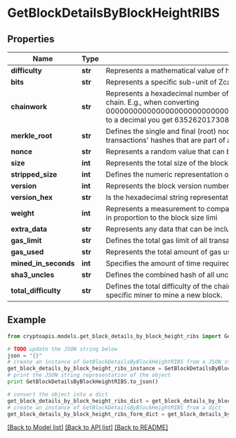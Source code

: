 # GetBlockDetailsByBlockHeightRIBS


## Properties
Name | Type | Description | Notes
------------ | ------------- | ------------- | -------------
**difficulty** | **str** | Represents a mathematical value of how hard it is to find a valid hash for this block. | 
**bits** | **str** | Represents a specific sub-unit of Zcash. Bits have two-decimal precision | 
**chainwork** | **str** | Represents a hexadecimal number of all the hashes necessary to produce the current chain. E.g., when converting 0000000000000000000000000000000000000000000086859f7a841475b236fd to a decimal you get 635262017308958427068157 hashes, or 635262 exahashes. | 
**merkle_root** | **str** | Defines the single and final (root) node of a Merkle tree. It is the combined hash of all transactions&#39; hashes that are part of a blockchain block. | 
**nonce** | **str** | Represents a random value that can be adjusted to satisfy the Proof of Work. | 
**size** | **int** | Represents the total size of the block in Bytes. | 
**stripped_size** | **int** | Defines the numeric representation of the block size excluding the witness data. | 
**version** | **int** | Represents the block version number. | 
**version_hex** | **str** | Is the hexadecimal string representation of the block&#39;s version. | 
**weight** | **int** | Represents a measurement to compare the size of different transactions to each other in proportion to the block size limi | 
**extra_data** | **str** | Represents any data that can be included by the miner in the block. | 
**gas_limit** | **str** | Defines the total gas limit of all transactions in the block. | 
**gas_used** | **str** | Represents the total amount of gas used by all transactions in this block. | 
**mined_in_seconds** | **int** | Specifies the amount of time required for the block to be mined in seconds. | 
**sha3_uncles** | **str** | Defines the combined hash of all uncles for a given parent. | 
**total_difficulty** | **str** | Defines the total difficulty of the chain until this block, i.e. how difficult it is for a specific miner to mine a new block. | 

## Example

```python
from cryptoapis.models.get_block_details_by_block_height_ribs import GetBlockDetailsByBlockHeightRIBS

# TODO update the JSON string below
json = "{}"
# create an instance of GetBlockDetailsByBlockHeightRIBS from a JSON string
get_block_details_by_block_height_ribs_instance = GetBlockDetailsByBlockHeightRIBS.from_json(json)
# print the JSON string representation of the object
print GetBlockDetailsByBlockHeightRIBS.to_json()

# convert the object into a dict
get_block_details_by_block_height_ribs_dict = get_block_details_by_block_height_ribs_instance.to_dict()
# create an instance of GetBlockDetailsByBlockHeightRIBS from a dict
get_block_details_by_block_height_ribs_form_dict = get_block_details_by_block_height_ribs.from_dict(get_block_details_by_block_height_ribs_dict)
```
[[Back to Model list]](../README.md#documentation-for-models) [[Back to API list]](../README.md#documentation-for-api-endpoints) [[Back to README]](../README.md)


